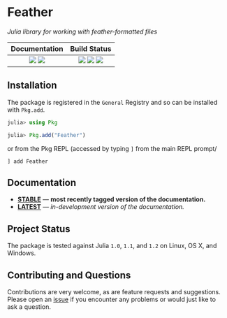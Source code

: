 
# Feather

*Julia library for working with feather-formatted files*

| **Documentation**                                                               | **Build Status**                                                                                |
|:-------------------------------------------------------------------------------:|:-----------------------------------------------------------------------------------------------:|
| [![][docs-stable-img]][docs-stable-url] [![][docs-latest-img]][docs-latest-url] | [![][travis-img]][travis-url] [![][appveyor-img]][appveyor-url] [![][codecov-img]][codecov-url] |

## Installation

The package is registered in the `General` Registry and so can be installed with `Pkg.add`.

```julia
julia> using Pkg

julia> Pkg.add("Feather")
```

or from the Pkg REPL (accessed by typing `]` from the main REPL prompt/

```
] add Feather
```

## Documentation

- [**STABLE**][docs-stable-url] &mdash; **most recently tagged version of the documentation.**
- [**LATEST**][docs-latest-url] &mdash; *in-development version of the documentation.*

## Project Status

The package is tested against Julia `1.0`, `1.1`, and `1.2` on Linux, OS X, and Windows.

## Contributing and Questions

Contributions are very welcome, as are feature requests and suggestions. Please open an
[issue][issues-url] if you encounter any problems or would just like to ask a question.



[docs-latest-img]: https://img.shields.io/badge/docs-latest-blue.svg
[docs-latest-url]: https://juliadata.github.io/Feather.jl/latest

[docs-stable-img]: https://img.shields.io/badge/docs-stable-blue.svg
[docs-stable-url]: https://juliadata.github.io/Feather.jl/stable

[travis-img]: https://travis-ci.org/JuliaData/Feather.jl.svg?branch=master
[travis-url]: https://travis-ci.org/JuliaData/Feather.jl

[appveyor-img]: https://ci.appveyor.com/api/projects/status/nyybu2t2ofln4rn6/branch/master?svg=true
[appveyor-url]: https://ci.appveyor.com/project/quinnj/feather-jl-xxi09

[codecov-img]: https://codecov.io/gh/JuliaData/Feather.jl/branch/master/graph/badge.svg
[codecov-url]: https://codecov.io/gh/JuliaData/Feather.jl

[issues-url]: https://github.com/JuliaData/Feather.jl/issues

[pkg-0.4-img]: http://pkg.julialang.org/badges/Feather_0.4.svg
[pkg-0.4-url]: http://pkg.julialang.org/?pkg=Feather
[pkg-0.5-img]: http://pkg.julialang.org/badges/Feather_0.5.svg
[pkg-0.5-url]: http://pkg.julialang.org/?pkg=Feather
[pkg-0.6-img]: http://pkg.julialang.org/badges/Feather_0.6.svg
[pkg-0.6-url]: http://pkg.julialang.org/?pkg=Feather
